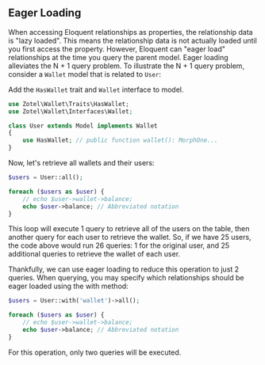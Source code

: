 ## Eager Loading

When accessing Eloquent relationships as properties, the relationship data is "lazy loaded". 
This means the relationship data is not actually loaded until you first access the property. However, Eloquent can "eager load" relationships at the time you query the parent model. Eager loading alleviates the N + 1 query problem. To illustrate the N + 1 query problem, consider a `Wallet` model that is related to `User`:

Add the `HasWallet` trait and `Wallet` interface to model.
```php
use Zotel\Wallet\Traits\HasWallet;
use Zotel\Wallet\Interfaces\Wallet;

class User extends Model implements Wallet
{
    use HasWallet; // public function wallet(): MorphOne...
}
```

Now, let's retrieve all wallets and their users:

```php
$users = User::all();

foreach ($users as $user) {
    // echo $user->wallet->balance;
    echo $user->balance; // Abbreviated notation
}
```

This loop will execute 1 query to retrieve all of the users on the table, then another query for each user to retrieve the wallet. So, if we have 25 users, the code above would run 26 queries: 1 for the original user, and 25 additional queries to retrieve the wallet of each user.

Thankfully, we can use eager loading to reduce this operation to just 2 queries. When querying, you may specify which relationships should be eager loaded using the with method:

```php
$users = User::with('wallet')->all();

foreach ($users as $user) {
    // echo $user->wallet->balance;
    echo $user->balance; // Abbreviated notation
}
```

For this operation, only two queries will be executed.
